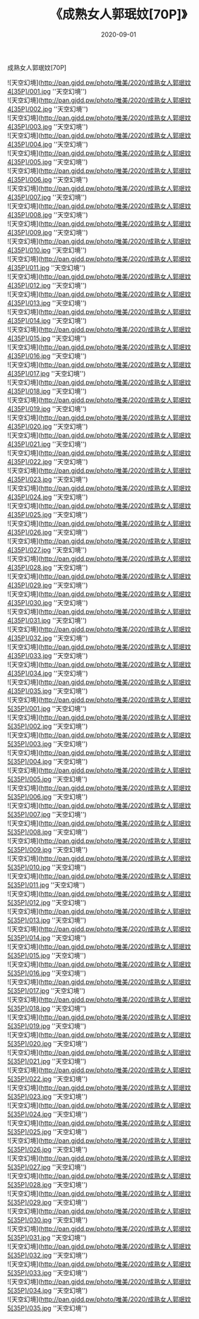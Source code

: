 ﻿---
layout: post
title:  《成熟女人郭珉妏[70P]》
date:   2020-09-01
img: http://pan.gjdd.pw/photo/唯美/2020/成熟女人郭珉妏4[35P]/000.jpg
categories: [美女, 清纯, 唯美]
---

成熟女人郭珉妏[70P]



![天空幻境](http://pan.gjdd.pw/photo/唯美/2020/成熟女人郭珉妏4[35P]/001.jpg ''天空幻境'') <br>
![天空幻境](http://pan.gjdd.pw/photo/唯美/2020/成熟女人郭珉妏4[35P]/002.jpg ''天空幻境'') <br>
![天空幻境](http://pan.gjdd.pw/photo/唯美/2020/成熟女人郭珉妏4[35P]/003.jpg ''天空幻境'') <br>
![天空幻境](http://pan.gjdd.pw/photo/唯美/2020/成熟女人郭珉妏4[35P]/004.jpg ''天空幻境'') <br>
![天空幻境](http://pan.gjdd.pw/photo/唯美/2020/成熟女人郭珉妏4[35P]/005.jpg ''天空幻境'') <br>
![天空幻境](http://pan.gjdd.pw/photo/唯美/2020/成熟女人郭珉妏4[35P]/006.jpg ''天空幻境'') <br>
![天空幻境](http://pan.gjdd.pw/photo/唯美/2020/成熟女人郭珉妏4[35P]/007.jpg ''天空幻境'') <br>
![天空幻境](http://pan.gjdd.pw/photo/唯美/2020/成熟女人郭珉妏4[35P]/008.jpg ''天空幻境'') <br>
![天空幻境](http://pan.gjdd.pw/photo/唯美/2020/成熟女人郭珉妏4[35P]/009.jpg ''天空幻境'') <br>
![天空幻境](http://pan.gjdd.pw/photo/唯美/2020/成熟女人郭珉妏4[35P]/010.jpg ''天空幻境'') <br>
![天空幻境](http://pan.gjdd.pw/photo/唯美/2020/成熟女人郭珉妏4[35P]/011.jpg ''天空幻境'') <br>
![天空幻境](http://pan.gjdd.pw/photo/唯美/2020/成熟女人郭珉妏4[35P]/012.jpg ''天空幻境'') <br>
![天空幻境](http://pan.gjdd.pw/photo/唯美/2020/成熟女人郭珉妏4[35P]/013.jpg ''天空幻境'') <br>
![天空幻境](http://pan.gjdd.pw/photo/唯美/2020/成熟女人郭珉妏4[35P]/014.jpg ''天空幻境'') <br>
![天空幻境](http://pan.gjdd.pw/photo/唯美/2020/成熟女人郭珉妏4[35P]/015.jpg ''天空幻境'') <br>
![天空幻境](http://pan.gjdd.pw/photo/唯美/2020/成熟女人郭珉妏4[35P]/016.jpg ''天空幻境'') <br>
![天空幻境](http://pan.gjdd.pw/photo/唯美/2020/成熟女人郭珉妏4[35P]/017.jpg ''天空幻境'') <br>
![天空幻境](http://pan.gjdd.pw/photo/唯美/2020/成熟女人郭珉妏4[35P]/018.jpg ''天空幻境'') <br>
![天空幻境](http://pan.gjdd.pw/photo/唯美/2020/成熟女人郭珉妏4[35P]/019.jpg ''天空幻境'') <br>
![天空幻境](http://pan.gjdd.pw/photo/唯美/2020/成熟女人郭珉妏4[35P]/020.jpg ''天空幻境'') <br>
![天空幻境](http://pan.gjdd.pw/photo/唯美/2020/成熟女人郭珉妏4[35P]/021.jpg ''天空幻境'') <br>
![天空幻境](http://pan.gjdd.pw/photo/唯美/2020/成熟女人郭珉妏4[35P]/022.jpg ''天空幻境'') <br>
![天空幻境](http://pan.gjdd.pw/photo/唯美/2020/成熟女人郭珉妏4[35P]/023.jpg ''天空幻境'') <br>
![天空幻境](http://pan.gjdd.pw/photo/唯美/2020/成熟女人郭珉妏4[35P]/024.jpg ''天空幻境'') <br>
![天空幻境](http://pan.gjdd.pw/photo/唯美/2020/成熟女人郭珉妏4[35P]/025.jpg ''天空幻境'') <br>
![天空幻境](http://pan.gjdd.pw/photo/唯美/2020/成熟女人郭珉妏4[35P]/026.jpg ''天空幻境'') <br>
![天空幻境](http://pan.gjdd.pw/photo/唯美/2020/成熟女人郭珉妏4[35P]/027.jpg ''天空幻境'') <br>
![天空幻境](http://pan.gjdd.pw/photo/唯美/2020/成熟女人郭珉妏4[35P]/028.jpg ''天空幻境'') <br>
![天空幻境](http://pan.gjdd.pw/photo/唯美/2020/成熟女人郭珉妏4[35P]/029.jpg ''天空幻境'') <br>
![天空幻境](http://pan.gjdd.pw/photo/唯美/2020/成熟女人郭珉妏4[35P]/030.jpg ''天空幻境'') <br>
![天空幻境](http://pan.gjdd.pw/photo/唯美/2020/成熟女人郭珉妏4[35P]/031.jpg ''天空幻境'') <br>
![天空幻境](http://pan.gjdd.pw/photo/唯美/2020/成熟女人郭珉妏4[35P]/032.jpg ''天空幻境'') <br>
![天空幻境](http://pan.gjdd.pw/photo/唯美/2020/成熟女人郭珉妏4[35P]/033.jpg ''天空幻境'') <br>
![天空幻境](http://pan.gjdd.pw/photo/唯美/2020/成熟女人郭珉妏4[35P]/034.jpg ''天空幻境'') <br>
![天空幻境](http://pan.gjdd.pw/photo/唯美/2020/成熟女人郭珉妏4[35P]/035.jpg ''天空幻境'') <br>
![天空幻境](http://pan.gjdd.pw/photo/唯美/2020/成熟女人郭珉妏5[35P]/001.jpg ''天空幻境'') <br>
![天空幻境](http://pan.gjdd.pw/photo/唯美/2020/成熟女人郭珉妏5[35P]/002.jpg ''天空幻境'') <br>
![天空幻境](http://pan.gjdd.pw/photo/唯美/2020/成熟女人郭珉妏5[35P]/003.jpg ''天空幻境'') <br>
![天空幻境](http://pan.gjdd.pw/photo/唯美/2020/成熟女人郭珉妏5[35P]/004.jpg ''天空幻境'') <br>
![天空幻境](http://pan.gjdd.pw/photo/唯美/2020/成熟女人郭珉妏5[35P]/005.jpg ''天空幻境'') <br>
![天空幻境](http://pan.gjdd.pw/photo/唯美/2020/成熟女人郭珉妏5[35P]/006.jpg ''天空幻境'') <br>
![天空幻境](http://pan.gjdd.pw/photo/唯美/2020/成熟女人郭珉妏5[35P]/007.jpg ''天空幻境'') <br>
![天空幻境](http://pan.gjdd.pw/photo/唯美/2020/成熟女人郭珉妏5[35P]/008.jpg ''天空幻境'') <br>
![天空幻境](http://pan.gjdd.pw/photo/唯美/2020/成熟女人郭珉妏5[35P]/009.jpg ''天空幻境'') <br>
![天空幻境](http://pan.gjdd.pw/photo/唯美/2020/成熟女人郭珉妏5[35P]/010.jpg ''天空幻境'') <br>
![天空幻境](http://pan.gjdd.pw/photo/唯美/2020/成熟女人郭珉妏5[35P]/011.jpg ''天空幻境'') <br>
![天空幻境](http://pan.gjdd.pw/photo/唯美/2020/成熟女人郭珉妏5[35P]/012.jpg ''天空幻境'') <br>
![天空幻境](http://pan.gjdd.pw/photo/唯美/2020/成熟女人郭珉妏5[35P]/013.jpg ''天空幻境'') <br>
![天空幻境](http://pan.gjdd.pw/photo/唯美/2020/成熟女人郭珉妏5[35P]/014.jpg ''天空幻境'') <br>
![天空幻境](http://pan.gjdd.pw/photo/唯美/2020/成熟女人郭珉妏5[35P]/015.jpg ''天空幻境'') <br>
![天空幻境](http://pan.gjdd.pw/photo/唯美/2020/成熟女人郭珉妏5[35P]/016.jpg ''天空幻境'') <br>
![天空幻境](http://pan.gjdd.pw/photo/唯美/2020/成熟女人郭珉妏5[35P]/017.jpg ''天空幻境'') <br>
![天空幻境](http://pan.gjdd.pw/photo/唯美/2020/成熟女人郭珉妏5[35P]/018.jpg ''天空幻境'') <br>
![天空幻境](http://pan.gjdd.pw/photo/唯美/2020/成熟女人郭珉妏5[35P]/019.jpg ''天空幻境'') <br>
![天空幻境](http://pan.gjdd.pw/photo/唯美/2020/成熟女人郭珉妏5[35P]/020.jpg ''天空幻境'') <br>
![天空幻境](http://pan.gjdd.pw/photo/唯美/2020/成熟女人郭珉妏5[35P]/021.jpg ''天空幻境'') <br>
![天空幻境](http://pan.gjdd.pw/photo/唯美/2020/成熟女人郭珉妏5[35P]/022.jpg ''天空幻境'') <br>
![天空幻境](http://pan.gjdd.pw/photo/唯美/2020/成熟女人郭珉妏5[35P]/023.jpg ''天空幻境'') <br>
![天空幻境](http://pan.gjdd.pw/photo/唯美/2020/成熟女人郭珉妏5[35P]/024.jpg ''天空幻境'') <br>
![天空幻境](http://pan.gjdd.pw/photo/唯美/2020/成熟女人郭珉妏5[35P]/025.jpg ''天空幻境'') <br>
![天空幻境](http://pan.gjdd.pw/photo/唯美/2020/成熟女人郭珉妏5[35P]/026.jpg ''天空幻境'') <br>
![天空幻境](http://pan.gjdd.pw/photo/唯美/2020/成熟女人郭珉妏5[35P]/027.jpg ''天空幻境'') <br>
![天空幻境](http://pan.gjdd.pw/photo/唯美/2020/成熟女人郭珉妏5[35P]/028.jpg ''天空幻境'') <br>
![天空幻境](http://pan.gjdd.pw/photo/唯美/2020/成熟女人郭珉妏5[35P]/029.jpg ''天空幻境'') <br>
![天空幻境](http://pan.gjdd.pw/photo/唯美/2020/成熟女人郭珉妏5[35P]/030.jpg ''天空幻境'') <br>
![天空幻境](http://pan.gjdd.pw/photo/唯美/2020/成熟女人郭珉妏5[35P]/031.jpg ''天空幻境'') <br>
![天空幻境](http://pan.gjdd.pw/photo/唯美/2020/成熟女人郭珉妏5[35P]/032.jpg ''天空幻境'') <br>
![天空幻境](http://pan.gjdd.pw/photo/唯美/2020/成熟女人郭珉妏5[35P]/033.jpg ''天空幻境'') <br>
![天空幻境](http://pan.gjdd.pw/photo/唯美/2020/成熟女人郭珉妏5[35P]/034.jpg ''天空幻境'') <br>
![天空幻境](http://pan.gjdd.pw/photo/唯美/2020/成熟女人郭珉妏5[35P]/035.jpg ''天空幻境'') <br>